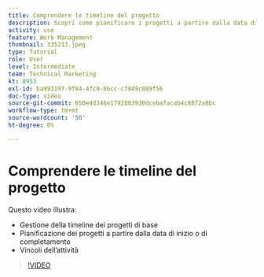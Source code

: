 ```yaml
---
title: Comprendere le timeline del progetto
description: Scopri come pianificare i progetti a partire dalla data di inizio o di completamento. Quindi, scopri in che modo la durata, i predecessori e i vincoli delle attività influiscono sul piano del progetto.
activity: use
feature: Work Management
thumbnail: 335213.jpeg
type: Tutorial
role: User
level: Intermediate
team: Technical Marketing
kt: 8953
exl-id: ba993197-9f84-4fc0-86cc-cf849c889f56
doc-type: video
source-git-commit: 650e4d346e1792863930dcebafacab4c88f2a8bc
workflow-type: tm+mt
source-wordcount: '50'
ht-degree: 0%

---
```


# Comprendere le timeline del progetto

Questo video illustra:

* Gestione della timeline dei progetti di base
* Pianificazione dei progetti a partire dalla data di inizio o di completamento
* Vincoli dell’attività

>[!VIDEO](https://video.tv.adobe.com/v/335213/?quality=12&learn=on)
